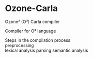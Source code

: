 # Ozone-Carla
Ozone³ (O³) Carla compiler

Compiler for O³ language 

Steps in the compilation process: <br>
  preprocessing <br>
  lexical analysis 
  parsing
  semantic analysis 
